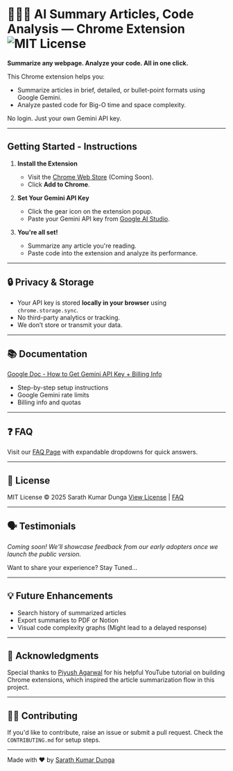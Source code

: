 # 🧑🏻‍💻 AI Summary Articles, Code Analysis — Chrome Extension ![MIT License](https://img.shields.io/badge/license-MIT-green)

**Summarize any webpage. Analyze your code. All in one click.**

This Chrome extension helps you:

- Summarize articles in brief, detailed, or bullet-point formats using Google Gemini.
- Analyze pasted code for Big-O time and space complexity.

No login. Just your own Gemini API key.

---

## Getting Started - Instructions

1. **Install the Extension**

   - Visit the [Chrome Web Store](#) (Coming Soon).
   - Click **Add to Chrome**.

2. **Set Your Gemini API Key**

   - Click the gear icon on the extension popup.
   - Paste your Gemini API key from [Google AI Studio](https://makersuite.google.com/app/apikey).

3. **You're all set!**

   - Summarize any article you're reading.
   - Paste code into the extension and analyze its performance.

---

## 🔒 Privacy & Storage

- Your API key is stored **locally in your browser** using `chrome.storage.sync`.
- No third-party analytics or tracking.
- We don’t store or transmit your data.

---

## 📚 Documentation

[Google Doc - How to Get Gemini API Key + Billing Info](https://docs.google.com/document/d/1rDcfkPIugkY8ZCy-x9b7r6iygx5ot7Wcyjj7Bp24tcY/edit?tab=t.0)

- Step-by-step setup instructions
- Google Gemini rate limits
- Billing info and quotas

---

## ❓ FAQ

Visit our [FAQ Page](./faq.html) with expandable dropdowns for quick answers.

---

## 📝 License

MIT License © 2025 Sarath Kumar Dunga
[View License](./LICENSE) | [FAQ](./faq.html)

---

## 🗣️ Testimonials

_Coming soon! We'll showcase feedback from our early adopters once we launch the public version._

Want to share your experience? Stay Tuned...

---

## 💡 Future Enhancements

- Search history of summarized articles
- Export summaries to PDF or Notion
- Visual code complexity graphs (Might lead to a delayed response)

---

## 🙏 Acknowledgments

Special thanks to [Piyush Agarwal](https://www.youtube.com/@RoadsideCoder) for his helpful YouTube tutorial on building Chrome extensions, which inspired the article summarization flow in this project.

---

## 👨‍💻 Contributing

If you'd like to contribute, raise an issue or submit a pull request.
Check the `CONTRIBUTING.md` for setup steps.

---

Made with ❤️ by [Sarath Kumar Dunga](https://www.linkedin.com/in/sarathkumardunga)

